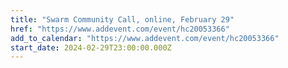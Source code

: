 ```yaml
---
title: "Swarm Community Call, online, February 29"
href: "https://www.addevent.com/event/hc20053366"
add_to_calendar: "https://www.addevent.com/event/hc20053366"
start_date: 2024-02-29T23:00:00.000Z
---
```


